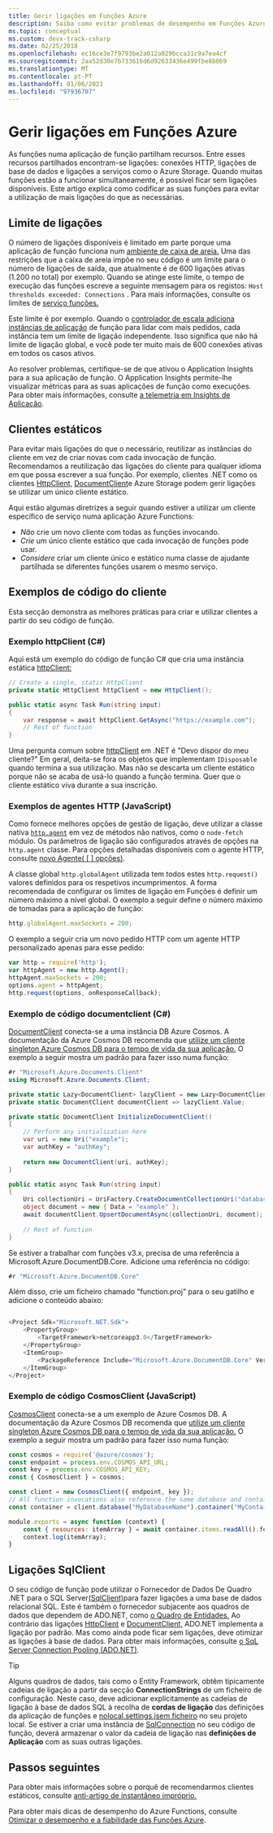 ```yaml
---
title: Gerir ligações em Funções Azure
description: Saiba como evitar problemas de desempenho em Funções Azure utilizando clientes de ligação estática.
ms.topic: conceptual
ms.custom: devx-track-csharp
ms.date: 02/25/2018
ms.openlocfilehash: ec16ce3e7f9793be2a012a029bcca31c9a7ea4cf
ms.sourcegitcommit: 2aa52d30e7b733616d6d92633436e499fbe8b069
ms.translationtype: MT
ms.contentlocale: pt-PT
ms.lasthandoff: 01/06/2021
ms.locfileid: "97936707"
---
```

# <a name="manage-connections-in-azure-functions"></a>Gerir ligações em Funções Azure

As funções numa aplicação de função partilham recursos. Entre esses recursos partilhados encontram-se ligações: conexões HTTP, ligações de base de dados e ligações a serviços como o Azure Storage. Quando muitas funções estão a funcionar simultaneamente, é possível ficar sem ligações disponíveis. Este artigo explica como codificar as suas funções para evitar a utilização de mais ligações do que as necessárias.

## <a name="connection-limit"></a>Limite de ligações

O número de ligações disponíveis é limitado em parte porque uma aplicação de função funciona num [ambiente de caixa de areia.](https://github.com/projectkudu/kudu/wiki/Azure-Web-App-sandbox) Uma das restrições que a caixa de areia impõe no seu código é um limite para o número de ligações de saída, que atualmente é de 600 ligações ativas (1.200 no total) por exemplo. Quando se atinge este limite, o tempo de execução das funções escreve a seguinte mensagem para os registos: `Host thresholds exceeded: Connections` . Para mais informações, consulte os limites de [serviço funções.](functions-scale.md#service-limits)

Este limite é por exemplo. Quando o [controlador de escala adiciona instâncias de aplicação](event-driven-scaling.md) de função para lidar com mais pedidos, cada instância tem um limite de ligação independente. Isso significa que não há limite de ligação global, e você pode ter muito mais de 600 conexões ativas em todos os casos ativos.

Ao resolver problemas, certifique-se de que ativou o Application Insights para a sua aplicação de função. O Application Insights permite-lhe visualizar métricas para as suas aplicações de função como execuções. Para obter mais informações, consulte [a telemetria em Insights de Aplicação](analyze-telemetry-data.md#view-telemetry-in-application-insights).  

## <a name="static-clients"></a>Clientes estáticos

Para evitar mais ligações do que o necessário, reutilizar as instâncias do cliente em vez de criar novas com cada invocação de função. Recomendamos a reutilização das ligações do cliente para qualquer idioma em que possa escrever a sua função. Por exemplo, clientes .NET como os clientes [HttpClient,](/dotnet/api/system.net.http.httpclient?view=netcore-3.1&preserve-view=true) [DocumentClient](/dotnet/api/microsoft.azure.documents.client.documentclient)e Azure Storage podem gerir ligações se utilizar um único cliente estático.

Aqui estão algumas diretrizes a seguir quando estiver a utilizar um cliente específico de serviço numa aplicação Azure Functions:

- *Não* crie um novo cliente com todas as funções invocando.
- *Crie* um único cliente estático que cada invocação de funções pode usar.
- *Considere* criar um cliente único e estático numa classe de ajudante partilhada se diferentes funções usarem o mesmo serviço.

## <a name="client-code-examples"></a>Exemplos de código do cliente

Esta secção demonstra as melhores práticas para criar e utilizar clientes a partir do seu código de função.

### <a name="httpclient-example-c"></a>Exemplo httpClient (C#)

Aqui está um exemplo do código de função C# que cria uma instância estática [httpClient:](/dotnet/api/system.net.http.httpclient?view=netcore-3.1&preserve-view=true)

```cs
// Create a single, static HttpClient
private static HttpClient httpClient = new HttpClient();

public static async Task Run(string input)
{
    var response = await httpClient.GetAsync("https://example.com");
    // Rest of function
}
```

Uma pergunta comum sobre [httpClient](/dotnet/api/system.net.http.httpclient?view=netcore-3.1&preserve-view=true) em .NET é "Devo dispor do meu cliente?" Em geral, deita-se fora os objetos que implementam `IDisposable` quando termina a sua utilização. Mas não se descarta um cliente estático porque não se acaba de usá-lo quando a função termina. Quer que o cliente estático viva durante a sua inscrição.

### <a name="http-agent-examples-javascript"></a>Exemplos de agentes HTTP (JavaScript)

Como fornece melhores opções de gestão de ligação, deve utilizar a classe nativa [`http.agent`](https://nodejs.org/dist/latest-v6.x/docs/api/http.html#http_class_http_agent) em vez de métodos não nativos, como o `node-fetch` módulo. Os parâmetros de ligação são configurados através de opções na `http.agent` classe. Para opções detalhadas disponíveis com o agente HTTP, consulte [novo Agente( \[ \] opções)](https://nodejs.org/dist/latest-v6.x/docs/api/http.html#http_new_agent_options).

A classe global `http.globalAgent` utilizada tem todos estes `http.request()` valores definidos para os respetivos incumprimentos. A forma recomendada de configurar os limites de ligação em Funções é definir um número máximo a nível global. O exemplo a seguir define o número máximo de tomadas para a aplicação de função:

```js
http.globalAgent.maxSockets = 200;
```

 O exemplo a seguir cria um novo pedido HTTP com um agente HTTP personalizado apenas para esse pedido:

```js
var http = require('http');
var httpAgent = new http.Agent();
httpAgent.maxSockets = 200;
options.agent = httpAgent;
http.request(options, onResponseCallback);
```

### <a name="documentclient-code-example-c"></a>Exemplo de código documentclient (C#)

[DocumentClient](/dotnet/api/microsoft.azure.documents.client.documentclient) conecta-se a uma instância DB Azure Cosmos. A documentação da Azure Cosmos DB recomenda que [utilize um cliente singleton Azure Cosmos DB para o tempo de vida da sua aplicação.](../cosmos-db/performance-tips.md#sdk-usage) O exemplo a seguir mostra um padrão para fazer isso numa função:

```cs
#r "Microsoft.Azure.Documents.Client"
using Microsoft.Azure.Documents.Client;

private static Lazy<DocumentClient> lazyClient = new Lazy<DocumentClient>(InitializeDocumentClient);
private static DocumentClient documentClient => lazyClient.Value;

private static DocumentClient InitializeDocumentClient()
{
    // Perform any initialization here
    var uri = new Uri("example");
    var authKey = "authKey";
    
    return new DocumentClient(uri, authKey);
}

public static async Task Run(string input)
{
    Uri collectionUri = UriFactory.CreateDocumentCollectionUri("database", "collection");
    object document = new { Data = "example" };
    await documentClient.UpsertDocumentAsync(collectionUri, document);
    
    // Rest of function
}
```
Se estiver a trabalhar com funções v3.x, precisa de uma referência a Microsoft.Azure.DocumentDB.Core. Adicione uma referência no código:

```cs
#r "Microsoft.Azure.DocumentDB.Core"
```
Além disso, crie um ficheiro chamado "function.proj" para o seu gatilho e adicione o conteúdo abaixo:

```cs

<Project Sdk="Microsoft.NET.Sdk">
    <PropertyGroup>
        <TargetFramework>netcoreapp3.0</TargetFramework>
    </PropertyGroup>
    <ItemGroup>
        <PackageReference Include="Microsoft.Azure.DocumentDB.Core" Version="2.12.0" />
    </ItemGroup>
</Project>

```
### <a name="cosmosclient-code-example-javascript"></a>Exemplo de código CosmosClient (JavaScript)
[CosmosClient](/javascript/api/@azure/cosmos/cosmosclient) conecta-se a um exemplo de Azure Cosmos DB. A documentação da Azure Cosmos DB recomenda que [utilize um cliente singleton Azure Cosmos DB para o tempo de vida da sua aplicação.](../cosmos-db/performance-tips.md#sdk-usage) O exemplo a seguir mostra um padrão para fazer isso numa função:

```javascript
const cosmos = require('@azure/cosmos');
const endpoint = process.env.COSMOS_API_URL;
const key = process.env.COSMOS_API_KEY;
const { CosmosClient } = cosmos;

const client = new CosmosClient({ endpoint, key });
// All function invocations also reference the same database and container.
const container = client.database("MyDatabaseName").container("MyContainerName");

module.exports = async function (context) {
    const { resources: itemArray } = await container.items.readAll().fetchAll();
    context.log(itemArray);
}
```

## <a name="sqlclient-connections"></a>Ligações SqlClient

O seu código de função pode utilizar o Fornecedor de Dados De Quadro .NET para o SQL Server[(SqlClient)](/dotnet/api/system.data.sqlclient)para fazer ligações a uma base de dados relacional SQL. Este é também o fornecedor subjacente aos quadros de dados que dependem de ADO.NET, como [o Quadro de Entidades.](/ef/ef6/) Ao contrário das ligações [HttpClient](/dotnet/api/system.net.http.httpclient) e [DocumentClient,](/dotnet/api/microsoft.azure.documents.client.documentclient) ADO.NET implementa a ligação por padrão. Mas como ainda pode ficar sem ligações, deve otimizar as ligações à base de dados. Para obter mais informações, consulte [o SqL Server Connection Pooling (ADO.NET)](/dotnet/framework/data/adonet/sql-server-connection-pooling).

> [!TIP]
> Alguns quadros de dados, tais como o Entity Framework, obtêm tipicamente cadeias de ligação a partir da secção **ConnectionStrings** de um ficheiro de configuração. Neste caso, deve adicionar explicitamente as cadeias de ligação à base de dados SQL à recolha de **cordas de ligação** das definições da aplicação de funções e [ nolocal.settings.jsem ficheiro](functions-run-local.md#local-settings-file) no seu projeto local. Se estiver a criar uma instância de [SqlConnection](/dotnet/api/system.data.sqlclient.sqlconnection) no seu código de função, deverá armazenar o valor da cadeia de ligação nas **definições de Aplicação** com as suas outras ligações.

## <a name="next-steps"></a>Passos seguintes

Para obter mais informações sobre o porquê de recomendarmos clientes estáticos, consulte [anti-artigo de instantâneo impróprio.](/azure/architecture/antipatterns/improper-instantiation/)

Para obter mais dicas de desempenho do Azure Functions, consulte [Otimizar o desempenho e a fiabilidade das Funções Azure](functions-best-practices.md).
